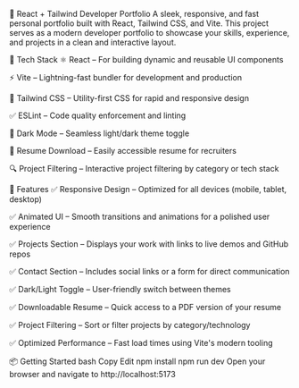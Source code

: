 🌟 React + Tailwind Developer Portfolio
A sleek, responsive, and fast personal portfolio built with React, Tailwind CSS, and Vite. This project serves as a modern developer portfolio to showcase your skills, experience, and projects in a clean and interactive layout.

🔧 Tech Stack
⚛️ React – For building dynamic and reusable UI components

⚡ Vite – Lightning-fast bundler for development and production

🎨 Tailwind CSS – Utility-first CSS for rapid and responsive design

✅ ESLint – Code quality enforcement and linting

🌙 Dark Mode – Seamless light/dark theme toggle

📝 Resume Download – Easily accessible resume for recruiters

🔍 Project Filtering – Interactive project filtering by category or tech stack

🚀 Features
✅ Responsive Design – Optimized for all devices (mobile, tablet, desktop)

✅ Animated UI – Smooth transitions and animations for a polished user experience

✅ Projects Section – Displays your work with links to live demos and GitHub repos

✅ Contact Section – Includes social links or a form for direct communication

✅ Dark/Light Toggle – User-friendly switch between themes

✅ Downloadable Resume – Quick access to a PDF version of your resume

✅ Project Filtering – Sort or filter projects by category/technology

✅ Optimized Performance – Fast load times using Vite's modern tooling

📦 Getting Started
bash
Copy
Edit
npm install
npm run dev
Open your browser and navigate to http://localhost:5173
 
